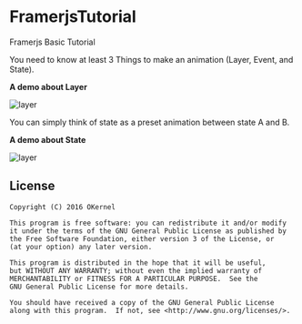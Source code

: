# FramerjsTutorial
Framerjs Basic Tutorial

You need to know at least 3 Things to make an animation (Layer, Event, and State). 

**A demo about Layer**

![layer](http://oblpuaus7.bkt.clouddn.com/layer01.gif)

You can simply think of state as a preset animation between state A and B.

**A demo about State**

![layer](http://oblpuaus7.bkt.clouddn.com/state01.gif)


License
-------
    Copyright (C) 2016 OKernel

    This program is free software: you can redistribute it and/or modify
    it under the terms of the GNU General Public License as published by
    the Free Software Foundation, either version 3 of the License, or
    (at your option) any later version.

    This program is distributed in the hope that it will be useful,
    but WITHOUT ANY WARRANTY; without even the implied warranty of
    MERCHANTABILITY or FITNESS FOR A PARTICULAR PURPOSE.  See the
    GNU General Public License for more details.

    You should have received a copy of the GNU General Public License
    along with this program.  If not, see <http://www.gnu.org/licenses/>.